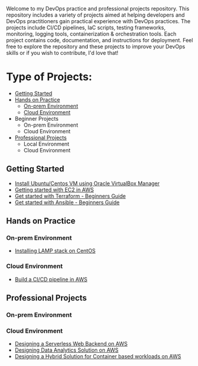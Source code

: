 Welcome to my DevOps practice and professional projects repository. This repository includes a variety of projects aimed at helping developers and DevOps practitioners gain practical experience with DevOps practices. The projects include CI/CD pipelines, IaC scripts, testing frameworks, monitoring, logging tools, containerization & orchestration tools. Each project contains code, documentation, and instructions for deployment. Feel free to explore the repository and these projects to improve your DevOps skills or if you wish to contribute, I'd love that!

# Type of Projects:

  - [Getting Started](#getting-started)
  - [Hands on Practice](#Hands-on-practice)
    - [On-prem Environment](#On-prem-environment)
    - [Cloud Environment](#cloud-environment)
  - Beginner Projects
    - On-prem Environment
    - Cloud Environment
  - [Professional Projects](#professional-projects)
    - Local Environment
    - Cloud Environment

## Getting Started
  - [Install Ubuntu/Centos VM using Oracle VirtualBox Manager](https://bit.ly/4396NMu)
  - [Getting started with EC2 in AWS](http://bit.ly/41eGUco)
  - [Get started with Terraform - Beginners Guide](https://medium.com/@mouaazfarrukh99/terraform-for-beginners-7ed1ac91a64a)
  - [Get started with Ansible - Beginners Guide](https://medium.com/@mouaazfarrukh99/ansible-for-beginners-80edf4fe2acb)

## Hands on Practice
  ### On-prem Environment
  - [Installing LAMP stack on CentOS](https://bit.ly/3Uhqg9P)
  
  ### Cloud Environment
  - [Build a CI/CD pipeline in AWS](https://bit.ly/3A2noV7)

## Professional Projects
  ### On-prem Environment  
  ### Cloud Environment
  - [Designing a Serverless Web Backend on AWS](medium.com/@mouaazfarrukh99/designing-a-serverless-web-backend-on-aws-b4f49902b05d)
  - [Designing Data Analytics Solution on AWS](https://bit.ly/41F5qn5)
  - [Designing a Hybrid Solution for Container based workloads on AWS](https://bit.ly/3oESEaB)
